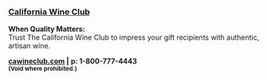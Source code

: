 ### <a href="https://www.cawineclub.com/" target="_blank" onclick="ga('send', 'event', 'OutBoundLinks', 'https://www.cawineclub.com/', 'California Wine Club');">California Wine Club</a>

**When Quality Matters:**<br>
Trust The California Wine Club to impress your gift recipients with authentic, artisan wine.

**[cawineclub.com](https://www.cawineclub.com/) |**
**p: 1-800-777-4443**<br>
<small>**(Void where prohibited.)**</small>
